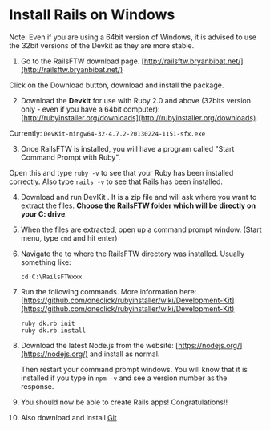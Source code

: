 # Install Rails on Windows

Note: Even if you are using a 64bit version of Windows, it is advised to use the 32bit versions of the Devkit as they are more stable.

01. Go to the RailsFTW download page. [http://railsftw.bryanbibat.net/](http://railsftw.bryanbibat.net/)

  Click on the Download button, download and install the package.

02. Download the **Devkit** for use with Ruby 2.0 and above (32bits version only - even if you have a 64bit computer): [http://rubyinstaller.org/downloads](http://rubyinstaller.org/downloads).

  Currently: `DevKit-mingw64-32-4.7.2-20130224-1151-sfx.exe`

03. Once RailsFTW is installed, you will have a program called "Start Command Prompt with Ruby".

  Open this and type `ruby -v` to see that your Ruby has been installed correctly.
  Also type `rails -v` to see that Rails has been installed.

04. Download and run DevKit . It is a zip file and will ask where you want to extract the files. **Choose the RailsFTW folder which will be directly on your C: drive**.
    
05. When the files are extracted, open up a command prompt window. (Start menu, type `cmd` and hit enter)

06. Navigate the to where the RailsFTW directory was installed. Usually something like:
    ```
    cd C:\RailsFTWxxx
    ```

07. Run the following commands. More information here: [https://github.com/oneclick/rubyinstaller/wiki/Development-Kit](https://github.com/oneclick/rubyinstaller/wiki/Development-Kit)
    ```
    ruby dk.rb init
    ruby dk.rb install
    ```

08. Download the latest Node.js from the website: [https://nodejs.org/](https://nodejs.org/) and install as normal.
    
    Then restart your command prompt windows. You will know that it is installed if you type in `npm -v` and see a version number as the response.

09. You should now be able to create Rails apps! Congratulations!!

10. Also download and install [Git](https://git-scm.com/)

 

